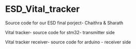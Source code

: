 # ESD_Vital_tracker

Source code for our ESD final porject- Chaithra & Sharath


Vital tracker- source code for stm32- transmitter side

Vital tracker receiver- source code for arduino - receiver side